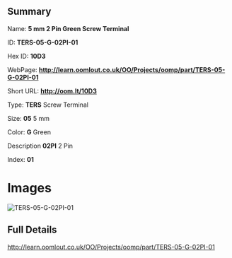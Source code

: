 

## Summary
 
Name: __5 mm 2 Pin Green Screw Terminal__

ID: __TERS-05-G-02PI-01__

Hex ID: __10D3__

WebPage: __http://learn.oomlout.co.uk/OO/Projects/oomp/part/TERS-05-G-02PI-01__

Short URL: __http://oom.lt/10D3__


Type: __TERS__ Screw Terminal 

Size: __05__ 5 mm 

Color: __G__ Green 

Description __02PI__ 2 Pin 

Index: __01__


# Images
![TERS-05-G-02PI-01](http://oomlout.com/oomp-gen/parts/TERS-05-G-02PI-01/TERS-05-G-02PI-01_420.jpg)



## Full Details

 http://learn.oomlout.co.uk/OO/Projects/oomp/part/TERS-05-G-02PI-01














